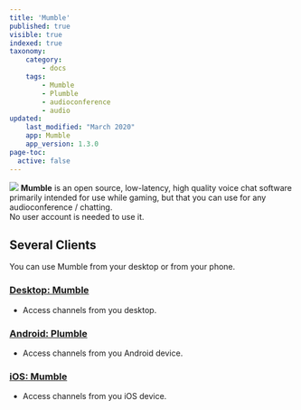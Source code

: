 ```yaml
---
title: 'Mumble'
published: true
visible: true
indexed: true
taxonomy:
    category:
        - docs
    tags:
        - Mumble
        - Plumble
        - audioconference
        - audio
updated:
    last_modified: "March 2020"
    app: Mumble
    app_version: 1.3.0
page-toc:
  active: false
---
```


![](/home/icons/mumble.png)
**Mumble** is an open source, low-latency, high quality voice chat software primarily intended for use while gaming, but that you can use for any audioconference / chatting.
<br>No user account is needed to use it.

## Several Clients
You can use Mumble from your desktop or from your phone.

### [Desktop: Mumble](mumble)
- Access channels from you desktop.

### [Android: Plumble](plumble)
- Access channels from you Android device.

### [iOS: Mumble](mumbleios)
- Access channels from you iOS device.
